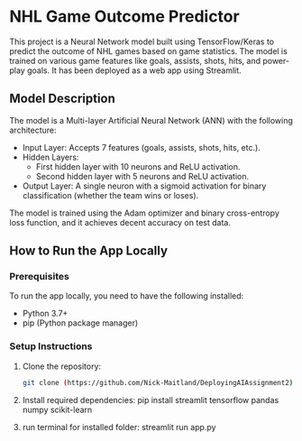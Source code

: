 # NHL Game Outcome Predictor

This project is a Neural Network model built using TensorFlow/Keras to predict the outcome of NHL games based on game statistics. The model is trained on various game features like goals, assists, shots, hits, and power-play goals. It has been deployed as a web app using Streamlit.

## Model Description

The model is a Multi-layer Artificial Neural Network (ANN) with the following architecture:
- Input Layer: Accepts 7 features (goals, assists, shots, hits, etc.).
- Hidden Layers: 
  - First hidden layer with 10 neurons and ReLU activation.
  - Second hidden layer with 5 neurons and ReLU activation.
- Output Layer: A single neuron with a sigmoid activation for binary classification (whether the team wins or loses).
  
The model is trained using the Adam optimizer and binary cross-entropy loss function, and it achieves decent accuracy on test data.

## How to Run the App Locally

### Prerequisites

To run the app locally, you need to have the following installed:

- Python 3.7+
- pip (Python package manager)

### Setup Instructions

1. Clone the repository:

   ```bash
   git clone (https://github.com/Nick-Maitland/DeployingAIAssignment2)
2. Install required dependencies:
   pip install streamlit tensorflow pandas numpy scikit-learn

4. run terminal for installed folder:
   streamlit run app.py
